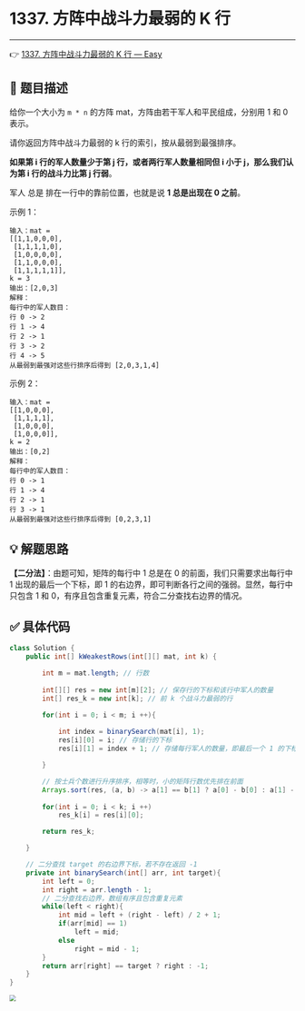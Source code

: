 # 1337. 方阵中战斗力最弱的 K 行

---

👉 [1337. 方阵中战斗力最弱的 K 行 — Easy](https://leetcode-cn.com/problems/the-k-weakest-rows-in-a-matrix/)

## 📜 题目描述

给你一个大小为 `m * n` 的方阵 mat，方阵由若干军人和平民组成，分别用 1 和 0 表示。

请你返回方阵中战斗力最弱的 k 行的索引，按从最弱到最强排序。

**如果第 i 行的军人数量少于第 j 行，或者两行军人数量相同但 i 小于 j，那么我们认为第 i 行的战斗力比第 j 行弱**。

军人 总是 排在一行中的靠前位置，也就是说 **1 总是出现在 0 之前**。

示例 1：

```
输入：mat = 
[[1,1,0,0,0],
 [1,1,1,1,0],
 [1,0,0,0,0],
 [1,1,0,0,0],
 [1,1,1,1,1]], 
k = 3
输出：[2,0,3]
解释：
每行中的军人数目：
行 0 -> 2 
行 1 -> 4 
行 2 -> 1 
行 3 -> 2 
行 4 -> 5 
从最弱到最强对这些行排序后得到 [2,0,3,1,4]
```


示例 2：

```
输入：mat = 
[[1,0,0,0],
 [1,1,1,1],
 [1,0,0,0],
 [1,0,0,0]], 
k = 2
输出：[0,2]
解释： 
每行中的军人数目：
行 0 -> 1 
行 1 -> 4 
行 2 -> 1 
行 3 -> 1 
从最弱到最强对这些行排序后得到 [0,2,3,1]
```

## 💡 解题思路 

**【二分法】**：由题可知，矩阵的每行中 1 总是在 0 的前面，我们只需要求出每行中 1 出现的最后一个下标，即 1 的右边界，即可判断各行之间的强弱。显然，每行中只包含 1 和 0，有序且包含重复元素，符合二分查找右边界的情况。


## ✅  具体代码 


```java
class Solution {
    public int[] kWeakestRows(int[][] mat, int k) {

        int m = mat.length; // 行数
        
        int[][] res = new int[m][2]; // 保存行的下标和该行中军人的数量
        int[] res_k = new int[k]; // 前 k 个战斗力最弱的行

        for(int i = 0; i < m; i ++){
            
            int index = binarySearch(mat[i], 1);
            res[i][0] = i; // 存储行的下标
            res[i][1] = index + 1; // 存储每行军人的数量，即最后一个 1 的下标 + 1

        }

        // 按士兵个数进行升序排序，相等时，小的矩阵行数优先排在前面
        Arrays.sort(res, (a, b) -> a[1] == b[1] ? a[0] - b[0] : a[1] - b[1]);
        
        for(int i = 0; i < k; i ++)
            res_k[i] = res[i][0];

        return res_k;

    }

    // 二分查找 target 的右边界下标，若不存在返回 -1
    private int binarySearch(int[] arr, int target){
        int left = 0;
        int right = arr.length - 1;
        // 二分查找右边界，数组有序且包含重复元素
        while(left < right){
            int mid = left + (right - left) / 2 + 1;
            if(arr[mid] == 1)
                left = mid;
            else
                right = mid - 1;
        }
        return arr[right] == target ? right : -1;
    }
}
```

<img src="https://gitee.com/veal98/images/raw/master/img/20201019200904.png" style="zoom:67%;" />